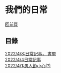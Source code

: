 # 我們的日常  
[回前頁](https://sggsdatafornehs.github.io/)  
## 目錄
[2022/4/8:日常記事， 書單](https://sggsdatafornehs.github.io/post/daily/2022/4/8/index)   
[2022/4/4日常記事](https://sggsdatafornehs.github.io/post/daily/2022/4/4/index)   
[2022/4/1:愚人節小心(?)](https://sggsdatafornehs.github.io/post/daily/2022/4/1/index)   
